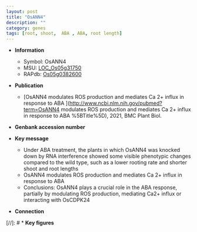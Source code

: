 ```yaml
---
layout: post
title: "OsANN4"
description: ""
category: genes
tags: [root, shoot,  ABA , ABA, root length]
---
```


* **Information**  
    + Symbol: OsANN4  
    + MSU: [LOC_Os05g31750](http://rice.uga.edu/cgi-bin/ORF_infopage.cgi?orf=LOC_Os05g31750)  
    + RAPdb: [Os05g0382600](http://rapdb.dna.affrc.go.jp/viewer/gbrowse_details/irgsp1?name=Os05g0382600)  

* **Publication**  
    + [OsANN4 modulates ROS production and mediates Ca 2+ influx in response to ABA ](http://www.ncbi.nlm.nih.gov/pubmed?term=OsANN4 modulates ROS production and mediates Ca 2+ influx in response to ABA %5BTitle%5D), 2021, BMC Plant Biol.

* **Genbank accession number**  

* **Key message**  
    + Under ABA treatment, the plants in which OsANN4 was knocked down by RNA interference showed some visible phenotypic changes compared to the wild type, such as a lower rooting rate and shorter shoot and root lengths
    + OsANN4 modulates ROS production and mediates Ca 2+ influx in response to ABA
    + Conclusions: OsANN4 plays a crucial role in the ABA response, partially by modulating ROS production, mediating Ca2+ influx or interacting with OsCDPK24

* **Connection**  

[//]: # * **Key figures**  


